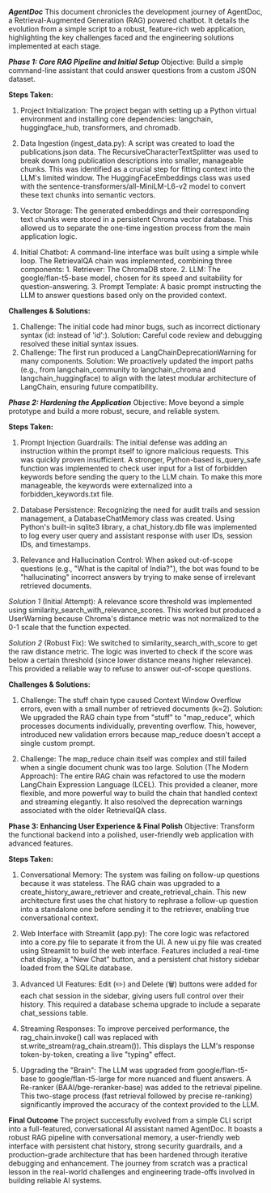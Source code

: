 ***AgentDoc***
This document chronicles the development journey of AgentDoc, a Retrieval-Augmented Generation (RAG) powered chatbot. It details the evolution from a simple script to a robust, feature-rich web application, highlighting the key challenges faced and the engineering solutions implemented at each stage.


***Phase 1: Core RAG Pipeline and Initial Setup***
Objective: Build a simple command-line assistant that could answer questions from a custom JSON dataset.

**Steps Taken:**
1. Project Initialization: The project began with setting up a Python virtual environment and installing core dependencies: langchain, huggingface_hub, transformers, and chromadb.

2. Data Ingestion (ingest_data.py): 
    A script was created to load the publications.json data.
    The RecursiveCharacterTextSplitter was used to break down long publication descriptions into smaller, manageable chunks. This was identified as a crucial step for fitting context into the LLM's limited window.
    The HuggingFaceEmbeddings class was used with the sentence-transformers/all-MiniLM-L6-v2 model to convert these text chunks into semantic vectors.

3. Vector Storage: The generated embeddings and their corresponding text chunks were stored in a persistent Chroma vector database. This allowed us to separate the one-time ingestion process from the main application logic.

4. Initial Chatbot:
    A command-line interface was built using a simple while loop.
    The RetrievalQA chain was implemented, combining three components:
        1. Retriever: The ChromaDB store.
        2. LLM: The google/flan-t5-base model, chosen for its speed and suitability for question-answering.
        3. Prompt Template: A basic prompt instructing the LLM to answer questions based only on the provided   context.

**Challenges & Solutions:**
1. Challenge: The initial code had minor bugs, such as incorrect dictionary syntax (id: instead of 'id':).
Solution: Careful code review and debugging resolved these initial syntax issues.
2. Challenge: The first run produced a LangChainDeprecationWarning for many components.
Solution: We proactively updated the import paths (e.g., from langchain_community to langchain_chroma and langchain_huggingface) to align with the latest modular architecture of LangChain, ensuring future compatibility.


***Phase 2: Hardening the Application***
Objective: Move beyond a simple prototype and build a more robust, secure, and reliable system.

**Steps Taken:**
1. Prompt Injection Guardrails:
The initial defense was adding an instruction within the prompt itself to ignore malicious requests.
This was quickly proven insufficient. A stronger, Python-based is_query_safe function was implemented to check user input for a list of forbidden keywords before sending the query to the LLM chain.
To make this more manageable, the keywords were externalized into a forbidden_keywords.txt file.

2. Database Persistence:
Recognizing the need for audit trails and session management, a DatabaseChatMemory class was created.
Using Python's built-in sqlite3 library, a chat_history.db file was implemented to log every user query and assistant response with user IDs, session IDs, and timestamps.

3. Relevance and Hallucination Control:
When asked out-of-scope questions (e.g., "What is the capital of India?"), the bot was found to be "hallucinating" incorrect answers by trying to make sense of irrelevant retrieved documents.

*Solution 1* (Initial Attempt): A relevance score threshold was implemented using similarity_search_with_relevance_scores. This worked but produced a UserWarning because Chroma's distance metric was not normalized to the 0-1 scale that the function expected.

*Solution 2* (Robust Fix): We switched to similarity_search_with_score to get the raw distance metric. The logic was inverted to check if the score was below a certain threshold (since lower distance means higher relevance). This provided a reliable way to refuse to answer out-of-scope questions.

**Challenges & Solutions:**
1. Challenge: The stuff chain type caused Context Window Overflow errors, even with a small number of retrieved documents (k=2).
Solution: We upgraded the RAG chain type from "stuff" to "map_reduce", which processes documents individually, preventing overflow. This, however, introduced new validation errors because map_reduce doesn't accept a single custom prompt.

2. Challenge: The map_reduce chain itself was complex and still failed when a single document chunk was too large.
Solution (The Modern Approach): The entire RAG chain was refactored to use the modern LangChain Expression Language (LCEL). This provided a cleaner, more flexible, and more powerful way to build the chain that handled context and streaming elegantly. It also resolved the deprecation warnings associated with the older RetrievalQA class.


**Phase 3: Enhancing User Experience & Final Polish**
Objective: Transform the functional backend into a polished, user-friendly web application with advanced features.

**Steps Taken:**

1. Conversational Memory:
The system was failing on follow-up questions because it was stateless.
The RAG chain was upgraded to a create_history_aware_retriever and create_retrieval_chain. This new architecture first uses the chat history to rephrase a follow-up question into a standalone one before sending it to the retriever, enabling true conversational context.

2. Web Interface with Streamlit (app.py):
The core logic was refactored into a core.py file to separate it from the UI.
A new ui.py file was created using Streamlit to build the web interface.
Features included a real-time chat display, a "New Chat" button, and a persistent chat history sidebar loaded from the SQLite database.

3. Advanced UI Features:
Edit (✏️) and Delete (🗑️) buttons were added for each chat session in the sidebar, giving users full control over their history. This required a database schema upgrade to include a separate chat_sessions table.

4. Streaming Responses:
To improve perceived performance, the rag_chain.invoke() call was replaced with st.write_stream(rag_chain.stream()). This displays the LLM's response token-by-token, creating a live "typing" effect.

5. Upgrading the "Brain":
The LLM was upgraded from google/flan-t5-base to google/flan-t5-large for more nuanced and fluent answers.
A Re-ranker (BAAI/bge-reranker-base) was added to the retrieval pipeline. This two-stage process (fast retrieval followed by precise re-ranking) significantly improved the accuracy of the context provided to the LLM.


**Final Outcome**
The project successfully evolved from a simple CLI script into a full-featured, conversational AI assistant named AgentDoc. It boasts a robust RAG pipeline with conversational memory, a user-friendly web interface with persistent chat history, strong security guardrails, and a production-grade architecture that has been hardened through iterative debugging and enhancement. The journey from scratch was a practical lesson in the real-world challenges and engineering trade-offs involved in building reliable AI systems.